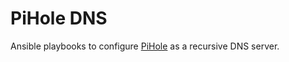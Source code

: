 # PiHole DNS

Ansible playbooks to configure [PiHole](https://pi-hole.net/) as a recursive DNS server.
